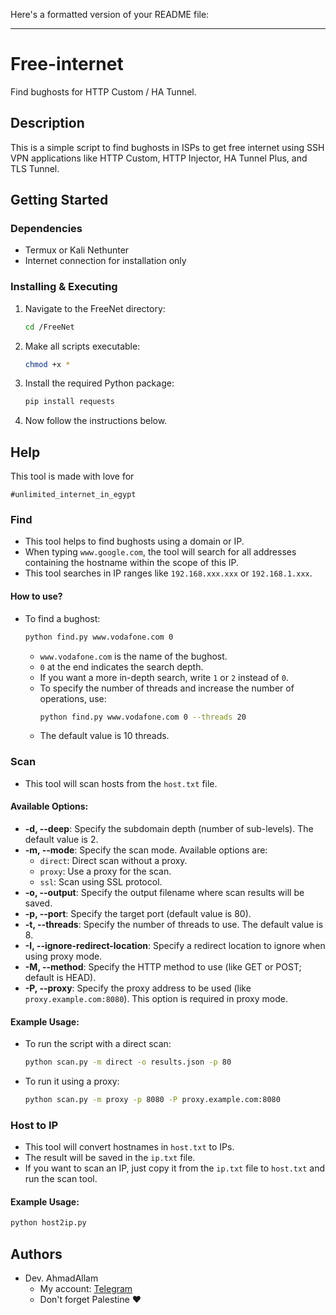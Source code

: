 Here's a formatted version of your README file:

---

# Free-internet

Find bughosts for HTTP Custom / HA Tunnel.

## Description

This is a simple script to find bughosts in ISPs to get free internet using SSH VPN applications like HTTP Custom, HTTP Injector, HA Tunnel Plus, and TLS Tunnel.

## Getting Started

### Dependencies

* Termux or Kali Nethunter
* Internet connection for installation only

### Installing & Executing

1. Navigate to the FreeNet directory:
   ```bash
   cd /FreeNet
   ```

2. Make all scripts executable:
   ```bash
   chmod +x *
   ```

3. Install the required Python package:
   ```bash
   pip install requests
   ```

4. Now follow the instructions below.

## Help

This tool is made with love for

```
#unlimited_internet_in_egypt
```

### Find

* This tool helps to find bughosts using a domain or IP.
* When typing `www.google.com`, the tool will search for all addresses containing the hostname within the scope of this IP. 
* This tool searches in IP ranges like `192.168.xxx.xxx` or `192.168.1.xxx`.

#### How to use?

- To find a bughost:
  ```bash
  python find.py www.vodafone.com 0
  ```
  - `www.vodafone.com` is the name of the bughost.
  - `0` at the end indicates the search depth.
  - If you want a more in-depth search, write `1` or `2` instead of `0`.
  - To specify the number of threads and increase the number of operations, use:
    ```bash
    python find.py www.vodafone.com 0 --threads 20
    ```
  - The default value is 10 threads.

### Scan

* This tool will scan hosts from the `host.txt` file.

#### Available Options:
- **-d, --deep**: Specify the subdomain depth (number of sub-levels). The default value is 2.
- **-m, --mode**: Specify the scan mode. Available options are:
  - `direct`: Direct scan without a proxy.
  - `proxy`: Use a proxy for the scan.
  - `ssl`: Scan using SSL protocol.
- **-o, --output**: Specify the output filename where scan results will be saved.
- **-p, --port**: Specify the target port (default value is 80).
- **-t, --threads**: Specify the number of threads to use. The default value is 8.
- **-I, --ignore-redirect-location**: Specify a redirect location to ignore when using proxy mode.
- **-M, --method**: Specify the HTTP method to use (like GET or POST; default is HEAD).
- **-P, --proxy**: Specify the proxy address to be used (like `proxy.example.com:8080`). This option is required in proxy mode.

#### Example Usage:
- To run the script with a direct scan:
  ```bash
  python scan.py -m direct -o results.json -p 80
  ```
- To run it using a proxy:
  ```bash
  python scan.py -m proxy -p 8080 -P proxy.example.com:8080
  ```

### Host to IP

* This tool will convert hostnames in `host.txt` to IPs. 
* The result will be saved in the `ip.txt` file.
* If you want to scan an IP, just copy it from the `ip.txt` file to `host.txt` and run the scan tool.

#### Example Usage:
```bash
python host2ip.py
```

## Authors

* Dev. AhmadAllam
  * My account: [Telegram](https://t.me/echo_Allam)
  * Don't forget Palestine ❤️